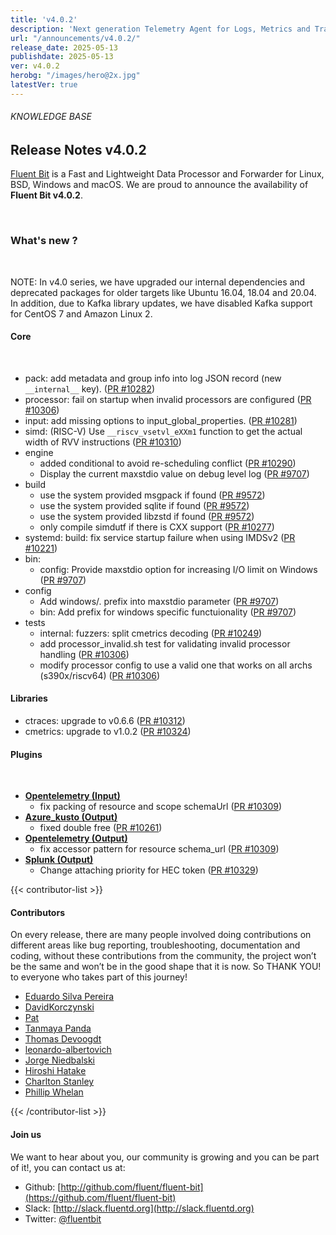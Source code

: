 ```yaml
---
title: 'v4.0.2'
description: 'Next generation Telemetry Agent for Logs, Metrics and Traces. '
url: "/announcements/v4.0.2/"
release_date: 2025-05-13
publishdate: 2025-05-13
ver: v4.0.2
herobg: "/images/hero@2x.jpg"
latestVer: true
---
```


###### KNOWLEDGE BASE

## Release Notes v4.0.2

[Fluent Bit](https://fluentbit.io) is a Fast and Lightweight Data Processor and Forwarder for Linux, BSD, Windows and macOS. We are proud to announce the availability of **Fluent Bit v4.0.2**.

<br>

### What's new ?

<br>

NOTE: In v4.0 series, we have upgraded our internal dependencies and deprecated packages for older targets like Ubuntu 16.04, 18.04 and 20.04. In addition, due to Kafka library updates, we have disabled Kafka support for CentOS 7 and Amazon Linux 2.

#### Core
<br>

- pack: add metadata and group info into log JSON record (new `__internal__` key). ([PR #10282](https://github.com/fluent/fluent-bit/pull/10282))
- processor: fail on startup when invalid processors are configured ([PR #10306](https://github.com/fluent/fluent-bit/pull/10306))
- input: add missing options to input_global_properties. ([PR #10281](https://github.com/fluent/fluent-bit/pull/10281))
- simd: (RISC-V) Use `__riscv_vsetvl_eXXm1` function to get the actual width of RVV instructions ([PR #10310](https://github.com/fluent/fluent-bit/pull/10310))
- engine
  - added conditional to avoid re-scheduling conflict ([PR #10290](https://github.com/fluent/fluent-bit/pull/10290))
  - Display the current maxstdio value on debug level log ([PR #9707](https://github.com/fluent/fluent-bit/pull/9707))
- build
  - use the system provided msgpack if found ([PR #9572](https://github.com/fluent/fluent-bit/pull/9572))
  - use the system provided sqlite if found ([PR #9572](https://github.com/fluent/fluent-bit/pull/9572))
  - use the system provided libzstd if found ([PR #9572](https://github.com/fluent/fluent-bit/pull/9572))
  - only compile simdutf if there is CXX support ([PR #10277](https://github.com/fluent/fluent-bit/pull/10277))
- systemd: build: fix service startup failure when using IMDSv2 ([PR #10221](https://github.com/fluent/fluent-bit/pull/10221))
- bin:
  - config: Provide maxstdio option for increasing I/O limit on Windows ([PR #9707](https://github.com/fluent/fluent-bit/pull/9707))
- config
  - Add windows/. prefix into maxstdio parameter ([PR #9707](https://github.com/fluent/fluent-bit/pull/9707))
  - bin: Add prefix for windows specific functuionality ([PR #9707](https://github.com/fluent/fluent-bit/pull/9707))
- tests
  - internal: fuzzers: split cmetrics decoding ([PR #10249](https://github.com/fluent/fluent-bit/pull/10249))
  - add processor_invalid.sh test for validating invalid processor handling ([PR #10306](https://github.com/fluent/fluent-bit/pull/10306))
  - modify processor config to use a valid one that works on all archs (s390x/riscv64) ([PR #10306](https://github.com/fluent/fluent-bit/pull/10306))

#### Libraries

 - ctraces: upgrade to v0.6.6 ([PR #10312](https://github.com/fluent/fluent-bit/pull/10312))
 - cmetrics: upgrade to v1.0.2 ([PR #10324](https://github.com/fluent/fluent-bit/pull/10324))

#### Plugins

<br>

- **[Opentelemetry (Input)](https://docs.fluentbit.io/manual/pipeline/inputs/opentelemetry)**
  - fix packing of resource and scope schemaUrl ([PR #10309](https://github.com/fluent/fluent-bit/pull/10309))
- **[Azure_kusto (Output)](https://docs.fluentbit.io/manual/pipeline/outputs/azure_kusto)**
  - fixed double free ([PR #10261](https://github.com/fluent/fluent-bit/pull/10261))
- **[Opentelemetry (Output)](https://docs.fluentbit.io/manual/pipeline/outputs/opentelemetry)**
  - fix accessor pattern for resource schema_url ([PR #10309](https://github.com/fluent/fluent-bit/pull/10309))
- **[Splunk (Output)](https://docs.fluentbit.io/manual/pipeline/outputs/splunk)**
  - Change attaching priority for HEC token ([PR #10329](https://github.com/fluent/fluent-bit/pull/10329))

{{< contributor-list >}}

#### Contributors

On every release, there are many people involved doing contributions on different areas like bug reporting, troubleshooting, documentation and coding, without these contributions from the community, the project won’t be the same and won’t be in the good shape that it is now. So THANK YOU! to everyone who takes part of this journey!

- [Eduardo Silva Pereira](https://github.com/edsiper)
- [DavidKorczynski](https://github.com/DavidKorczynski)
- [Pat](https://github.com/patrick-stephens)
- [Tanmaya Panda](https://github.com/tanmaya-panda1)
- [Thomas Devoogdt](https://github.com/ThomasDevoogdt)
- [leonardo-albertovich](https://github.com/leonardo-albertovich)
- [Jorge Niedbalski](https://github.com/niedbalski)
- [Hiroshi Hatake](https://github.com/cosmo0920)
- [Charlton Stanley](https://github.com/charltonstanley)
- [Phillip Whelan](https://github.com/pwhelan)

{{< /contributor-list >}}

#### Join us

We want to hear about you, our community is growing and you can be part of it!, you can contact us at:

* Github: [http://github.com/fluent/fluent-bit](https://github.com/fluent/fluent-bit)
* Slack: [http://slack.fluentd.org](http://slack.fluentd.org)
* Twitter: [@fluentbit](https://twitter.com/fluentbit)
